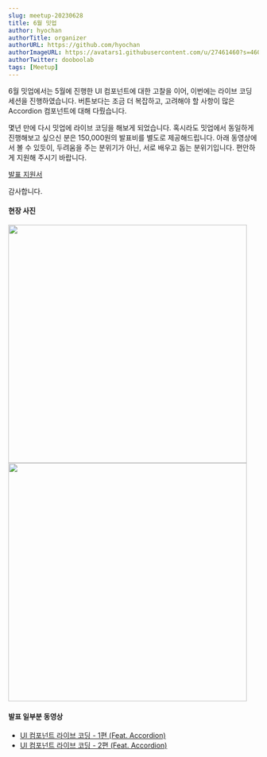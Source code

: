 ```yaml
---
slug: meetup-20230628
title: 6월 밋업
author: hyochan
authorTitle: organizer
authorURL: https://github.com/hyochan
authorImageURL: https://avatars1.githubusercontent.com/u/27461460?s=460&u=b5860875e26d33fd70fd210f4ea74f81cdf9d99b&v=4
authorTwitter: dooboolab
tags: [Meetup]
---
```


6월 밋업에서는 5월에 진행한 UI 컴포넌트에 대한 고찰을 이어, 이번에는 라이브 코딩 세션을 진행하였습니다. 버튼보다는 조금 더 복잡하고, 고려해야 할 사항이 많은 Accordion 컴포넌트에 대해 다뤘습니다.

몇년 만에 다시 밋업에 라이브 코딩을 해보게 되었습니다. 혹시라도 밋업에서 동일하게 진행해보고 싶으신 분은 150,000원의 발표비를 별도로 제공해드립니다. 아래 동영상에서 볼 수 있듯이, 두려움을 주는 분위기가 아닌, 서로 배우고 돕는 분위기입니다. 편안하게 지원해 주시기 바랍니다.

[발표 지원서](https://forms.gle/x6oAt28FnepAAJtp6)

감사합니다.

#### 현장 사진

<img src="https://github.com/crossplatformkorea/crossplatformkorea.com/assets/27461460/a338f047-19ba-43bc-be1c-560070a6dc71" width="480" />

<img src="https://github.com/crossplatformkorea/crossplatformkorea.com/assets/27461460/ac91beb2-1548-4e8a-90fb-3b465a2c3387" width="480" />

#### 발표 일부분 동영상

- [UI 컴포넌트 라이브 코딩 - 1편 (Feat. Accordion)](https://youtu.be/zjiXDrMJ-R0)
- [UI 컴포넌트 라이브 코딩 - 2편 (Feat. Accordion)](https://youtu.be/MLJ4gXdeDHg)